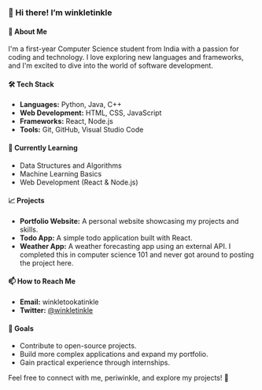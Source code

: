 ### 👋 Hi there! I’m **winkletinkle**

#### 🌟 About Me
I'm a first-year Computer Science student from India with a passion for coding and technology. I love exploring new languages and frameworks, and I'm excited to dive into the world of software development.

#### 🛠️ Tech Stack
- **Languages:** Python, Java, C++
- **Web Development:** HTML, CSS, JavaScript
- **Frameworks:** React, Node.js
- **Tools:** Git, GitHub, Visual Studio Code

#### 🌱 Currently Learning
- Data Structures and Algorithms
- Machine Learning Basics
- Web Development (React & Node.js)

#### 📈 Projects
- **Portfolio Website:** A personal website showcasing my projects and skills. 
- **Todo App:** A simple todo application built with React. 
- **Weather App:** A weather forecasting app using an external API. I completed this in computer science 101 and never got around to posting the project here.

#### 📫 How to Reach Me
- **Email:** winkletookatinkle
- **Twitter:** [@winkletinkle](#)

#### 🎯 Goals
- Contribute to open-source projects.
- Build more complex applications and expand my portfolio.
- Gain practical experience through internships.

Feel free to connect with me, periwinkle, and explore my projects! 🚀
